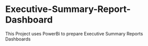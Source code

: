 # Executive-Summary-Report-Dashboard
This Project uses PowerBi to prepare Executive Summary Reports Dashboards
